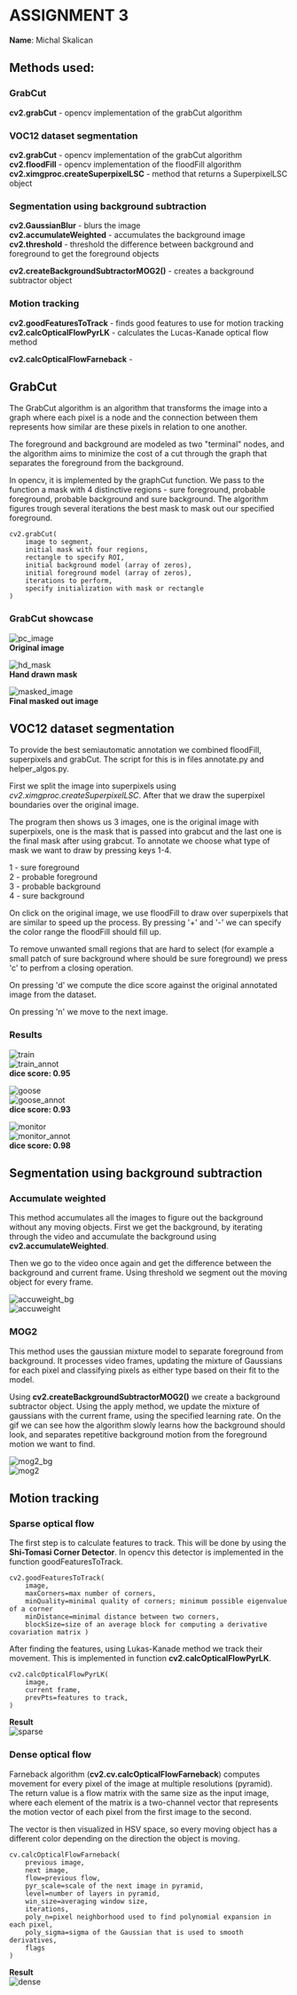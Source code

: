# ASSIGNMENT 3
**Name**: Michal Skalican 

## Methods used: 
### GrabCut
**cv2.grabCut** - opencv implementation of the grabCut algorithm<br>

### VOC12 dataset segmentation
**cv2.grabCut** - opencv implementation of the grabCut algorithm<br>
**cv2.floodFill** - opencv implementation of the floodFill algorithm<br>
**cv2.ximgproc.createSuperpixelLSC** - method that returns a SuperpixelLSC object<br>

### Segmentation using background subtraction
**cv2.GaussianBlur** - blurs the image<br>
**cv2.accumulateWeighted** - accumulates the background image<br>
**cv2.threshold** - threshold the difference between background and foreground to get the foreground objects

**cv2.createBackgroundSubtractorMOG2()** - creates a background subtractor object 

### Motion tracking
**cv2.goodFeaturesToTrack** - finds good features to use for motion tracking
**cv2.calcOpticalFlowPyrLK** - calculates the Lucas-Kanade optical flow method

**cv2.calcOpticalFlowFarneback** - 


## GrabCut

The GrabCut algorithm is an algorithm that transforms the image into a graph where each pixel
is a node and the connection between them represents how similar are these pixels in relation to one another. 

The foreground and background are modeled as two "terminal" nodes, and the algorithm aims to minimize 
the cost of a cut through the graph that separates the foreground from the background.

In opencv, it is implemented by the graphCut function.
We pass to the function a mask with 4 distinctive regions - sure foreground, probable foreground, probable background and sure background.
The algorithm figures trough several iterations the best mask to mask out our specified foreground.

```
cv2.grabCut(
    image to segment, 
    initial mask with four regions,
    rectangle to specify ROI,
    initial background model (array of zeros),
    initial foreground model (array of zeros), 
    iterations to perform,
    specify initialization with mask or rectangle
)
```

### GrabCut showcase

![pc_image](grabcut/2007_000039.jpg)<br>
**Original image**

![hd_mask](grabcut/2007_000039.png)<br>
**Hand drawn mask**

![masked_image](images/masked_out_img.png)<br>
**Final masked out image**

## VOC12 dataset segmentation

To provide the best semiautomatic annotation we combined floodFill, superpixels and grabCut. 
The script for this is in files annotate.py and helper_algos.py. 

First we split the image into superpixels using *cv2.ximgproc.createSuperpixelLSC*. 
After that we draw the superpixel boundaries over the original image. 

The program then shows us 3 images, one is the original image with superpixels, 
one is the mask that is passed into grabcut and the last one is the final mask after using grabcut.
To annotate we choose what type of mask we want to draw by pressing keys 1-4. 

1 - sure foreground <br>
2 - probable foreground <br>
3 - probable background <br>
4 - sure background <br>

On click on the original image, we use floodFill to draw over superpixels that are similar to speed up the process. 
By pressing '+' and '-' we can specify the color range the floodFill should fill up.

To remove unwanted small regions that are hard to select (for example a small patch of sure background where should be sure foreground) we press 'c' to perfrom a closing operation.

On pressing 'd' we compute the dice score against the original annotated image from the dataset.

On pressing 'n' we move to the next image.

### Results

![train](images/train_annotated.png)<br>
![train_annot](SegmentationObject/2007_000042.png)<br>
**dice score: 0.95**

![goose](images/goose_annotated.png)<br>
![goose_annot](SegmentationObject/2007_000068.png)<br>
**dice score: 0.93**

![monitor](images/monitor_annotated.png)<br>
![monitor_annot](SegmentationObject/2007_000121.png)<br>
**dice score: 0.98**

## Segmentation using background subtraction

### Accumulate weighted

This method accumulates all the images to figure out the background without any moving objects.
First we get the background, by iterating through the video and accumulate the background using **cv2.accumulateWeighted**.

Then we go to the video once again and get the difference between the background and current frame. 
Using threshold we segment out the moving object for every frame.

![accuweight_bg](images/accuweight_bg.png)<br>
![accuweight](images/accuweight.gif)<br>


### MOG2

This method uses the gaussian mixture model to separate foreground from background. 
It processes video frames, updating the mixture of Gaussians for each pixel and classifying pixels as either type based on their fit to the model.

Using **cv2.createBackgroundSubtractorMOG2()** we create a background subtractor object. 
Using the apply method, we update the mixture of gaussians with the current frame, using the specified learning rate.
On the gif we can see how the algorithm slowly learns how the background should look, 
and separates repetitive background motion from the foreground motion we want to find.

![mog2_bg](images/mog2_bg.png)<br>
![mog2](images/mog2.gif)<br>


## Motion tracking

### Sparse optical flow
The first step is to calculate features to track. 
This will be done by using the **Shi-Tomasi Corner Detector**. 
In opencv this detector is implemented in the function goodFeaturesToTrack.

```
cv2.goodFeaturesToTrack(
    image, 
    maxCorners=max number of corners, 
    minQuality=minimal quality of corners; minimum possible eigenvalue of a corner
    minDistance=minimal distance between two corners, 
    blockSize=size of an average block for computing a derivative covariation matrix )
```

After finding the features, using Lukas-Kanade method we track their movement.
This is implemented in function **cv2.calcOpticalFlowPyrLK**.

```
cv2.calcOpticalFlowPyrLK(
    image,
    current frame,
    prevPts=features to track,
)
```
**Result**<br>
![sparse](images/sparse.gif)<br>

### Dense optical flow

Farneback algorithm (**cv2.cv.calcOpticalFlowFarneback**) computes movement for every pixel of the image at multiple resolutions (pyramid). 
The return value is a flow matrix with the same size as the input image, 
where each element of the matrix is a two-channel vector that represents the motion vector of each pixel
from the first image to the second.

The vector is then visualized in HSV space, so every moving object has a different color depending on the direction the object is moving.

```
cv.calcOpticalFlowFarneback(
    previous image,
    next image,
    flow=previous flow,
    pyr_scale=scale of the next image in pyramid,
    level=number of layers in pyramid,
    win_size=averaging window size,
    iterations,
    poly_n=pixel neighborhood used to find polynomial expansion in each pixel,
    poly_sigma=sigma of the Gaussian that is used to smooth derivatives,
    flags
)
```

**Result**<br>
![dense](images/dense.gif)<br>






